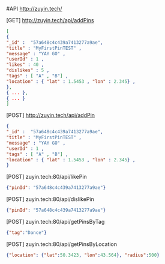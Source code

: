 #API http://zuyin.tech/

[GET] http://zuyin.tech/api/addPins
```json
[
{
"_id" :  "57a648c4c439a7413277a9ae",
"title" : "MyFirstPinTEST" ,
"message" : "YAY GO" ,
"userId" : 1 ,
"likes" : 40 ,
"dislikes" : 5 ,
"tags" : [ "A" , "B"] ,
"location" : { "lat" : 1.5453 , "lon" : 2.345} ,
},
{ ... },
{ ... }
]
```

[POST] http://zuyin.tech/api/addPin
```json
{
"_id" :  "57a648c4c439a7413277a9ae",
"title" : "MyFirstPinTEST" ,
"message" : "YAY GO" ,
"userId" : 1 ,
"tags" : [ "A" , "B"] ,
"location" : { "lat" : 1.5453 , "lon" : 2.345} ,
}
```

[POST] zuyin.tech:80/api/likePin
```json
{"pinId": "57a648c4c439a7413277a9ae"}
```

[POST] zuyin.tech:80/api/dislikePin
```json
{"pinId": "57a648c4c439a7413277a9ae"}
```

[POST] zuyin.tech:80/api/getPinsByTag
```json
{"tag":"Dance"}
```

[POST] zuyin.tech:80/api/getPinsByLocation
```json
{"location": {"lat":50.3423, "lon":43.564}, "radius":500}
```
